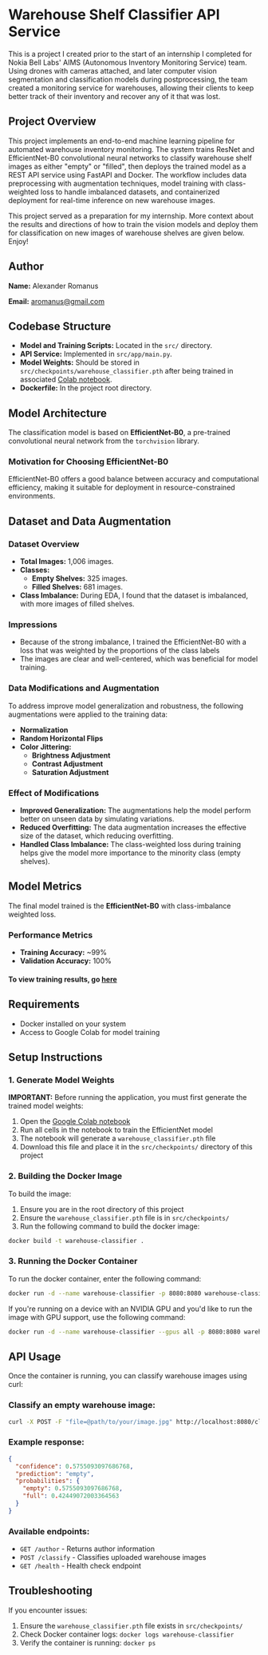 # Warehouse Shelf Classifier API Service
This is a project I created prior to the start of an internship I completed for Nokia Bell Labs' AIMS (Autonomous Inventory Monitoring Service) team. Using drones with cameras attached, and later computer vision segmentation and classification models during postprocessing, the team created a monitoring service for warehouses, allowing their clients to keep better track of their inventory and recover any of it that was lost. 

## Project Overview
This project implements an end-to-end machine learning pipeline for automated warehouse inventory monitoring. The system trains ResNet and EfficientNet-B0 convolutional neural networks to classify warehouse shelf images as either "empty" or "filled", then deploys the trained model as a REST API service using FastAPI and Docker. The workflow includes data preprocessing with augmentation techniques, model training with class-weighted loss to handle imbalanced datasets, and containerized deployment for real-time inference on new warehouse images.

This project served as a preparation for my internship. More context about the results and directions of how to train the vision models and deploy them for classification on new images of warehouse shelves are given below. Enjoy!

## Author

**Name:** Alexander Romanus

**Email:** aromanus@gmail.com


## Codebase Structure

- **Model and Training Scripts:** Located in the `src/` directory.
- **API Service:** Implemented in `src/app/main.py`.
- **Model Weights:** Should be stored in `src/checkpoints/warehouse_classifier.pth` after being trained in associated [Colab notebook](https://colab.research.google.com/drive/1hwIh5I7dditHGukQukDbY2vItPxb2mjp?usp=sharing).
- **Dockerfile:** In the project root directory.


## Model Architecture

The classification model is based on **EfficientNet-B0**, a pre-trained convolutional neural network from the `torchvision` library.

### **Motivation for Choosing EfficientNet-B0**

EfficientNet-B0 offers a good balance between accuracy and computational efficiency, making it suitable for deployment in resource-constrained environments.


## Dataset and Data Augmentation

### **Dataset Overview**

- **Total Images:** 1,006 images.
- **Classes:**
  - **Empty Shelves:** 325 images.
  - **Filled Shelves:** 681 images.
- **Class Imbalance:** During EDA, I found that the dataset is imbalanced, with more images of filled shelves.

### **Impressions**

- Because of the strong imbalance, I trained the EfficientNet-B0 with a loss that was weighted by the proportions of the class labels
- The images are clear and well-centered, which was beneficial for model training.

### **Data Modifications and Augmentation**

To address improve model generalization and robustness, the following augmentations were applied to the training data:

- **Normalization**
- **Random Horizontal Flips**
- **Color Jittering:**
    - **Brightness Adjustment**
    - **Contrast Adjustment**
    - **Saturation Adjustment**

### **Effect of Modifications**

- **Improved Generalization:** The augmentations help the model perform better on unseen data by simulating variations.
- **Reduced Overfitting:** The data augmentation increases the effective size of the dataset, which reducing overfitting.
- **Handled Class Imbalance:** The class-weighted loss during training helps give the model more importance to the minority class (empty shelves).


## Model Metrics

The final model trained is the **EfficientNet-B0** with class-imbalance weighted loss.

### **Performance Metrics**
- **Training Accuracy:** ~99%
- **Validation Accuracy:** 100%

#### To view training results, go [here](https://colab.research.google.com/drive/1hwIh5I7dditHGukQukDbY2vItPxb2mjp?usp=sharing)

## Requirements

- Docker installed on your system
- Access to Google Colab for model training


## Setup Instructions

### 1. Generate Model Weights

**IMPORTANT:** Before running the application, you must first generate the trained model weights:

1. Open the [Google Colab notebook](https://colab.research.google.com/drive/1hwIh5I7dditHGukQukDbY2vItPxb2mjp#scrollTo=ljXFJU-0y20L)
2. Run all cells in the notebook to train the EfficientNet model
3. The notebook will generate a `warehouse_classifier.pth` file
4. Download this file and place it in the `src/checkpoints/` directory of this project

### 2. Building the Docker Image

To build the image:

1. Ensure you are in the root directory of this project
2. Ensure the `warehouse_classifier.pth` file is in `src/checkpoints/`
3. Run the following command to build the docker image:

```bash
docker build -t warehouse-classifier .
```

### 3. Running the Docker Container

To run the docker container, enter the following command:

```bash
docker run -d --name warehouse-classifier -p 8080:8080 warehouse-classifier
```

If you're running on a device with an NVIDIA GPU and you'd like to run the image with GPU support, use the following command:

```bash
docker run -d --name warehouse-classifier --gpus all -p 8080:8080 warehouse-classifier
```

## API Usage

Once the container is running, you can classify warehouse images using curl:

### Classify an empty warehouse image:
```bash
curl -X POST -F "file=@path/to/your/image.jpg" http://localhost:8080/classify
```

### Example response:
```json
{
  "confidence": 0.5755093097686768,
  "prediction": "empty",
  "probabilities": {
    "empty": 0.5755093097686768,
    "full": 0.42449072003364563
  }
}
```

### Available endpoints:
- `GET /author` - Returns author information
- `POST /classify` - Classifies uploaded warehouse images
- `GET /health` - Health check endpoint

## Troubleshooting

If you encounter issues:
1. Ensure the `warehouse_classifier.pth` file exists in `src/checkpoints/`
2. Check Docker container logs: `docker logs warehouse-classifier`
3. Verify the container is running: `docker ps`